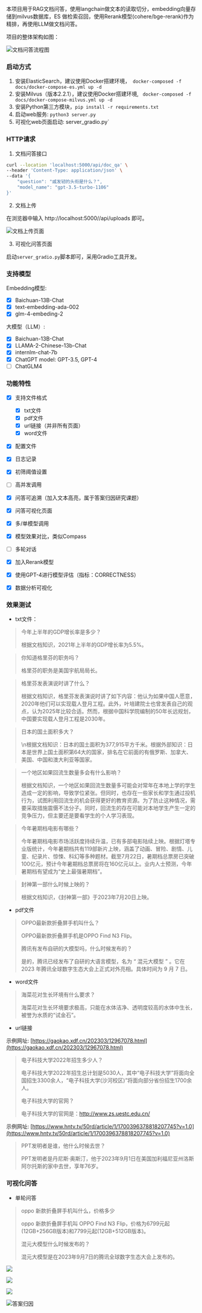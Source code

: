 本项目用于RAG文档问答，使用langchain做文本的读取切分，embedding向量存储到milvus数据库，ES 做检索召回，使用Rerank模型(cohere/bge-rerank)作为精排，再使用LLM做文档问答。

项目的整体架构如图：

![文档问答流程图](https://percent4.github.io/img/nlp60_5.jpeg)


### 启动方式

1. 安装ElasticSearch，建议使用Docker搭建环境，``` docker-composed -f docs/docker-compose-es.yml up -d```
2. 安装Milvus（版本2.2.1），建议使用Docker搭建环境, ``` docker-composed -f docs/docker-compose-milvus.yml up -d```
3. 安装Python第三方模块，```pip install -r requirements.txt```
4. 启动web服务: `python3 server.py`
5. 可视化web页面启动: server_gradio.py`

### HTTP请求

1. 文档问答接口

```bash
curl --location 'localhost:5000/api/doc_qa' \
--header 'Content-Type: application/json' \
--data '{
    "question": "戚发轫的头衔是什么？",
    "model_name": "gpt-3.5-turbo-1106"
}'
```

2. 文档上传

在浏览器中输入 http://localhost:5000//api/uploads 即可。

![文档上传页面](https://s2.loli.net/2023/12/21/3f5p7hWwRtogsyL.png)

3. 可视化问答页面

启动`server_gradio.py`脚本即可，采用Gradio工具开发。

### 支持模型

Embedding模型:

- [x] Baichuan-13B-Chat
- [x] text-embedding-ada-002
- [x] glm-4-embeding-2 

大模型（LLM）:

- [x] Baichuan-13B-Chat
- [x] LLAMA-2-Chinese-13b-Chat
- [x] internlm-chat-7b
- [x] ChatGPT model: GPT-3.5, GPT-4
- [ ] ChatGLM4

### 功能特性

- [x] 支持文件格式
    - [x] txt文件
    - [x] pdf文件
    - [x] url链接（并非所有页面）
    - [x] word文件
- [x] 配置文件
- [x] 日志记录
- [x] 初筛阈值设置
- [ ] 高并发调用
- [x] 问答可追溯（加入文本高亮，属于答案归因研究课题）
- [x] 问答可视化页面
- [x] 多/单模型调用
- [x] 模型效果对比，类似Compass
- [ ] 多轮对话
- [x] 加入Rerank模型
- [x] 使用GPT-4进行模型评估（指标：CORRECTNESS）
- [x] 数据分析可视化


### 效果测试

- txt文件：

> 今年上半年的GDP增长率是多少？
> 
> 根据文档知识，2021年上半年的GDP增长率为5.5%。

> 你知道格里芬的职务吗？
> 
> 格里芬的职务是美国宇航局局长。

> 格里芬发表演说时讲了什么？
> 
> 根据文档知识，格里芬发表演说时讲了如下内容：他认为如果中国人愿意，2020年他们可以实现载人登月工程。此外，叶培建院士也曾发表自己的观点，认为2025年比较合适。然而，根据中国科学院编制的50年长远规划，中国要实现载人登月工程是2030年。

> 日本的国土面积多大？
> 
> \n根据文档知识：日本的国土面积为377,915平方千米。根据外部知识：日本是世界上国土面积第64大的国家，排名在它前面的有俄罗斯、加拿大、美国、中国和澳大利亚等国家。

> 一个地区如果回流生数量多会有什么影响？
> 
> 根据文档知识，一个地区如果回流生数量多可能会对常年在本地上学的学生造成一定的影响，导致学位紧张。但同时，也存在一些家长和学生通过投机行为，试图利用回流生的机会获得更好的教育资源。为了防止这种情况，需要采取措施震慑不法分子。同时，回流生的存在可能对本地学生产生一定的竞争压力，但主要还是要看学生的个人学习表现。

> 今年暑期档电影有哪些？
> 
> 今年暑期档电影市场活跃度持续升温，已有多部电影陆续上映。根据灯塔专业版统计，今年暑期档共有119部新片上映，涵盖了动画、冒险、剧情、儿童、纪录片、惊悚、科幻等多种题材。截至7月22日，暑期档总票房已突破100亿元，预计今年暑期档总票房将在160亿元以上。业内人士预测，今年暑期档有望成为“史上最强暑期档”。

> 封神第一部什么时候上映的？
> 
> 根据文档知识，《封神第一部》于2023年7月20日上映。


- pdf文件

> OPPO最新款折叠屏手机叫什么？
> 
> OPPO最新款折叠屏手机是OPPO Find N3 Flip。
> 
> 腾讯有发布自研的大模型吗，什么时候发布的？
> 
> 是的，腾讯已经发布了自研的大语言模型，名为 “ 混元大模型 ” 。它在 2023 年腾讯全球数字生态大会上正式对外亮相。具体时间为 9 月 7 日。

- word文件

> 海菜花对生长环境有什么要求？
> 
> 海菜花对生长环境要求极高，只能在水体洁净、透明度较高的水体中生长，被誉为水质的“试金石”。

- url链接

示例网址: [https://gaokao.xdf.cn/202303/12967078.html](https://gaokao.xdf.cn/202303/12967078.html)

> 电子科技大学2022年招生多少人？
> 
> 电子科技大学2022年招生总计划是5030人，其中“电子科技大学”将面向全国招生3300余人，“电子科技大学(沙河校区)”将面向部分省份招生1700余人。
> 
> 电子科技大学的官网？
> 
> 电子科技大学的官网是：http://www.zs.uestc.edu.cn/

示例网址: [https://www.hntv.tv/50rd/article/1/1700396378818207745?v=1.0](https://www.hntv.tv/50rd/article/1/1700396378818207745?v=1.0)

> PPT发明者是谁，他什么时候去世？
> 
> PPT发明者是丹尼斯·奥斯汀，他于2023年9月1日在美国加利福尼亚州洛斯阿尔托斯的家中去世，享年76岁。


### 可视化问答

- 单轮问答

> oppo 新款折叠屏手机叫什么，价格多少
> 
> oppo 新款折叠屏手机叫 OPPO Find N3 Flip，价格为6799元起(12GB+256GB版本)和7799元起(12GB+512GB版本)。
> 
> 混元大模型什么时候发布的？
> 
> 混元大模型是在2023年9月7日的腾讯全球数字生态大会上发布的。

![](https://s2.loli.net/2023/09/09/bGpvOTNHraePX1E.png)

![](https://s2.loli.net/2023/09/09/1IREmDQJqvsK9NG.png)

![](https://s2.loli.net/2023/09/09/CF8dx4wgEakt6Lz.png)

![答案归因](https://s2.loli.net/2023/09/09/zMeEg5nwmPZschj.png)
